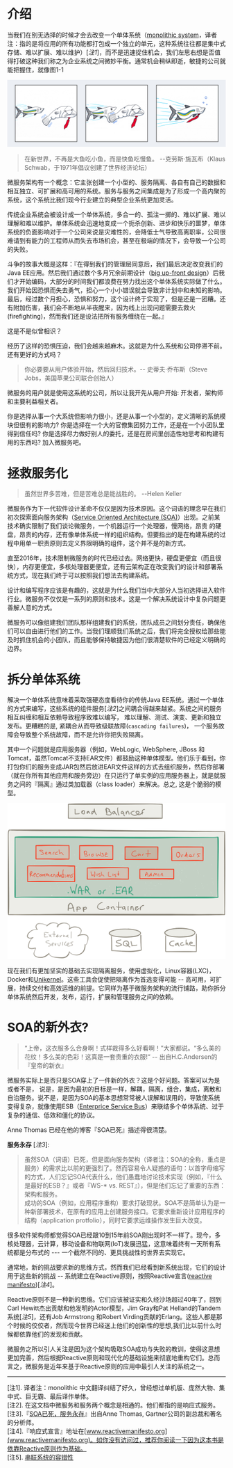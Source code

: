 介绍
=============================

当我们在别无选择的时候才会去改变一个单体系统（[monolithic system](https://en.wikipedia.org/wiki/Monolithic_application)，译者注：指的是将应用的所有功能都打包成一个独立的单元，这种系统往往都是集中式存储、难以扩展、难以维护）[*注1*]，而不是迅速捉住机会，我们左思右想是否值得打破这种我们称之为企业系统之间微妙平衡。通常机会稍纵即逝，敏捷的公司就能把握住，就像图1-1

![](images/slow_fast_fish.png)

> 在新世界，不再是大鱼吃小鱼，而是快鱼吃慢鱼。 --克劳斯·施瓦布（Klaus Schwab，于1971年倡议创建了世界经济论坛） 

微服务架构有一个概念：它主张创建一个小型的、服务隔离、各自有自己的数据和相互独立、可扩展和高可用的系统。服务与服务之间集成是为了形成一个高内聚的系统，这个系统比我们现今行业建立的典型企业系统更加灵活。

传统企业系统会被设计成一个单体系统，多合一的、孤注一掷的、难以扩展、难以理解和难以维护。单体系统会迅速地变成一个扼杀创新、进步和快乐的噩梦，单体系统的负面影响对于一个公司来说是灾难性的，会降低士气导致高离职率，公司很难请到有能力的工程师从而失去市场机会，甚至在极端的情况下，会导致一个公司的失败。

斗争的故事大概是这样：『在得到我们的管理层同意后，我们最后决定改变我们的Java EE应用。然后我们通过数个多月冗余前期设计（[big up-front design](http://www.agilemodeling.com/essays/bmuf.htm)）后我们才开始编码，大部分的时间我们都浪费在努力找出这个单体系统实际做了什么。我们开始因恐惧而失去勇气，担心一个小小错误就会导致非计划中和未知的影响。最后，经过数个月担心，恐惧和努力，这个设计终于实现了，但是还是一团糟。还有附加伤害，我们会不断地从半夜醒来，因为线上出现问题需要去救火(firefighting)，然而我们还是设法把所有服务缠绕在一起。』

这是不是似曾相识？

经历了这样的恐惧压迫，我们会越来越麻木。这就是为什么系统和公司停滞不前。还有更好的方式吗？

> 你必要要从用户体验开始，然后回归技术。-- 史蒂夫·乔布斯（Steve Jobs，美国苹果公司联合创始人）

微服务的用户就是使用这系统的公司，所以让我开先从用户开始: 开发者，架构师和主要利益相关者。

你是选择从事一个大系统但影响力很小，还是从事一个小型的，定义清晰的系统模块但很有的影响力? 你是选择在一个大的官僚集团努力工作，还是在一个小团队里得到信任吗? 你是选择尽力做好别人的委托，还是在房间里创造性地思考和构建有用的东西吗? 加入微服务吧。

拯救服务化
=============================

> 虽然世界多苦难，但是苦难总是能战胜的。 --Helen Keller

微服务作为下一代软件设计革命不仅仅是因为技术原因。这个词语的理念早在我们初次探索面向服务架构（[Service Oriented Architecture (SOA)](https://en.wikipedia.org/wiki/Service-oriented_architecture)）出现。之前某技术确实限制了我们谈论微服务，一个机器运行一个处理器，慢网络，昂贵
的硬盘，昂贵的内存，还有像单体系统一样的组织结构。但要指出的是在构建系统的过程中用单一职责原则去定义界限明确的组件，这个并不是的新方式。

直至2016年，技术限制微服务的时代已经过去。网络更快，硬盘更便宜（而且很快），内存更便宜，多核处理器更便宜，还有云架构正在改变我们的设计和部署系统方式，现在我们终于可以按照我们想法去构建系统。

设计和编写程序应该是有趣的，这就是为什么我们当中大部分人当初选择进入软件行业。微服务不仅仅是一系列的原则和技术。这是一个解决系统设计中复杂问题更善解人意的方式。

微服务可以像组建我们团队那样组建我们的系统，团队成员之间划分责任，确保他们可以自由进行他们的工作。当我们理顺我们系统之后，我们将完全授权给那些能及时抓住机会的小团队，而且能够保持敏捷因为他们很清楚软件的已经定义明确的边界。

拆分单体系统
=============================

解决一个单体系统意味着采取强硬态度看待你的传统Java EE系统。通过一个单体的方式来编写，这些系统的组件服务[*注2*]之间耦合得越来越紧。系统之间的服务相互纠缠和相互依赖导致程序致难以编写， 难以理解、测试、演变、更新和独立发布。更糟糕的是, 紧耦合从而导致级联故障(`cascading failures`)， 一个服务故障会导致整个系统故障，而不是允许你把失败隔离。 

其中一个问题就是应用服务器（例如，WebLogic, WebSphere, JBoss 和 Tomcat，虽然Tomcat不支持EAR文件）都鼓励这种单体模型。他们乐于看到，你打包你们的服务变成JAR包然后放进EAR文件这样的方式去组织服务，然后你部署（就在你所有其他应用和服务旁边）在只运行了单实例的应用服务器上，就是就服务之间的『隔离』通过类加载器（class loader）来解决。总之, 这是个脆弱的模型。

![](images/ClassicJ2eeAPP.png)

现在我们有更加坚实的基础去实现隔离服务，使用虚拟化，Linux容器(LXC)，Docker和[Unikernel](http://unikernel.org)。这些工具会促使把隔离作为首选变得可能 -- 高可用，可扩展，持续交付和高效运维的前提。它同样为基于微服务架构的流行铺路，助你拆分单体系统然后开发，发布，运行，扩展和管理服务之间的依赖。

SOA的新外衣?
==============================

> “上帝，这衣服多么合身啊！式样裁得多么好看啊！”大家都说。“多么美的花纹！多么美的色彩！这真是一套贵重的衣服!“ -- 出自H.C.Andersen的『皇帝的新衣』

微服务实际上是否只是SOA穿上了一件新的外衣？这是个好问题。答案可以为是或者不是， 说是，是因为最初的目标是一样，解耦，隔离，组合，集成，离散和自治服务。说不是，是因为SOA的基本思想常常被人误解和误用的，导致使系统变得复杂，就像使用ESB（[Enterprice Service Bus](https://en.wikipedia.org/wiki/Enterprise_service_bus)）来联结多个单体系统、过于复杂的通信、低效和僵化的协议。

Anne Thomas 已经在他的博客『SOA已死』描述得很清楚。    

**服务永存** [*注3*]: 

> 虽然SOA（词语）已死，但是面向服务架构（译者注：SOA的全称，重点是服务）的需求比以前的更强烈了。然而容易令人疑惑的语句：以首字母缩写的方式，人们忘记SOA代表什么，他们愚蠢地讨论技术实现（例如，『什么是最好的ESB？』或者『WS-* vs. REST』），但是他们忘记了重要的东西：架构和服务。    
成功的SOA（例如，应用程序重构）要求打破现状。SOA不是简单认为是一种新部署技术，在原有的应用上创建服务接口。它要求重新设计应用程序的结构（application protfolio），同时它要求运维操作发生巨大改变。

很多软件架构师都觉得SOA已经跟10到15年前SOA刚出现时不一样了。现今，多核处理器，云计算，移动设备和物联网(IoT)发展迅猛，这意味着终有一天所有系统都是分布式的 --- 一个截然不同的、更具挑战性的世界去实现它。

通常地，新的挑战要求新的思维方式，然而我们已经看到新系统出现，它们的设计用于这些新的挑战 -- 系统建立在Reactive原则，按照Reactive宣言([reactive manifesto](http://www.reactivemanifesto.org))[*注4*]。

Reactive原则不是一种新的思维。它们应该被证实和久经沙场超过40年了，回到Carl Hewitt杰出贡献和他发明的Actor模型，Jim Gray和Pat Helland的Tandem系统[*注5*]，还有Job Armstrong 和Robert Virding贡献的Erlang。这些人都是那个时候的佼佼者，然而现今世界已经迷上他们的创新性的思想,我们比以前什么时候都依靠他们的发现和贡献。

微服务之所以引人关注是因为这个架构吸取SOA成功与失败的教训，使得这思想更加完善，然后根据Reactive原则和现代化的基础设施来彻底地重构它们。总而言之，微服务是近年来基于Reactive原则的应用中最引人关注的系统之一。

-----------------------------------------------------

[注1]. 译者注：monolithic 中文翻译纠结了好久，曾经想过单机版、庞然大物、集中式、巨无霸、最后译作单体。     
[注2]. 在这文档中微服务和服务两个概念是相通的。他们都指的是响应式服务。     
[注3].『[SOA已死，服务永存](http://apsblog.burtongroup.com/2009/01/soa-is-dead-long-live-services.html)』出自Anne Thomas, Gartner公司的副总裁和著名的分析师。    
[注4].『响应式宣言』地址在[www.reactivemanifesto.org](www.reactivemanifesto.org)。如你没有访问过，推荐你阅读一下因为这本书是依靠Reactive原则作为基础。    
[注5]. [串联系统的容错性](http://www.hpl.hp.com/techreports/tandem/TR-86.2.pdf)
